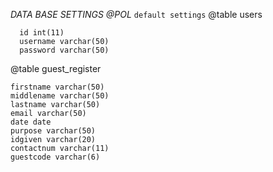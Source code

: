 *DATA BASE SETTINGS @POL*
`default settings`
@table
  users

      id int(11)
      username varchar(50)
      password varchar(50)



@table
  guest_register

    firstname varchar(50)
    middlename varchar(50)
    lastname varchar(50)
    email varchar(50)
    date date
    purpose varchar(50)
    idgiven varchar(20)
    contactnum varchar(11)
    guestcode varchar(6)
